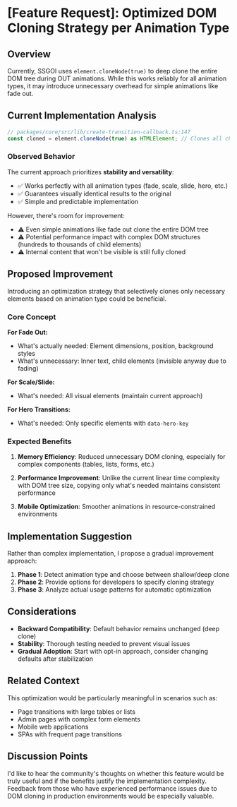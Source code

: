# [Feature Request]: Optimized DOM Cloning Strategy per Animation Type

## Overview

Currently, SSGOI uses `element.cloneNode(true)` to deep clone the entire DOM tree during OUT animations. While this works reliably for all animation types, it may introduce unnecessary overhead for simple animations like fade out.

## Current Implementation Analysis

```typescript
// packages/core/src/lib/create-transition-callback.ts:147
const cloned = element.cloneNode(true) as HTMLElement; // Clones all child elements
```

### Observed Behavior

The current approach prioritizes **stability and versatility**:
- ✅ Works perfectly with all animation types (fade, scale, slide, hero, etc.)
- ✅ Guarantees visually identical results to the original
- ✅ Simple and predictable implementation

However, there's room for improvement:
- ⚠️ Even simple animations like fade out clone the entire DOM tree
- ⚠️ Potential performance impact with complex DOM structures (hundreds to thousands of child elements)
- ⚠️ Internal content that won't be visible is still fully cloned

## Proposed Improvement

Introducing an optimization strategy that selectively clones only necessary elements based on animation type could be beneficial.

### Core Concept

**For Fade Out:**
- What's actually needed: Element dimensions, position, background styles
- What's unnecessary: Inner text, child elements (invisible anyway due to fading)

**For Scale/Slide:**
- What's needed: All visual elements (maintain current approach)

**For Hero Transitions:**
- What's needed: Only specific elements with `data-hero-key`

### Expected Benefits

1. **Memory Efficiency**: Reduced unnecessary DOM cloning, especially for complex components (tables, lists, forms, etc.)

2. **Performance Improvement**: Unlike the current linear time complexity with DOM tree size, copying only what's needed maintains consistent performance

3. **Mobile Optimization**: Smoother animations in resource-constrained environments

## Implementation Suggestion

Rather than complex implementation, I propose a gradual improvement approach:

1. **Phase 1**: Detect animation type and choose between shallow/deep clone
2. **Phase 2**: Provide options for developers to specify cloning strategy
3. **Phase 3**: Analyze actual usage patterns for automatic optimization

## Considerations

- **Backward Compatibility**: Default behavior remains unchanged (deep clone)
- **Stability**: Thorough testing needed to prevent visual issues
- **Gradual Adoption**: Start with opt-in approach, consider changing defaults after stabilization

## Related Context

This optimization would be particularly meaningful in scenarios such as:
- Page transitions with large tables or lists
- Admin pages with complex form elements
- Mobile web applications
- SPAs with frequent page transitions

## Discussion Points

I'd like to hear the community's thoughts on whether this feature would be truly useful and if the benefits justify the implementation complexity. Feedback from those who have experienced performance issues due to DOM cloning in production environments would be especially valuable.